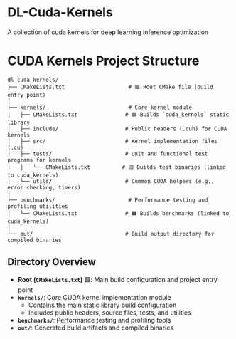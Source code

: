 # DL-Cuda-Kernels
A collection of cuda kernels for deep learning inference optimization

# CUDA Kernels Project Structure

```
dl_cuda_kernels/
├── CMakeLists.txt                    # 🟩 Root CMake file (build entry point)
│
├── kernels/                          # Core kernel module
│   ├── CMakeLists.txt               # 🟦 Builds `cuda_kernels` static library
│   ├── include/                     # Public headers (.cuh) for CUDA kernels
│   ├── src/                         # Kernel implementation files (.cu)
│   ├── tests/                       # Unit and functional test programs for kernels
│   │   └── CMakeLists.txt          # 🟨 Builds test binaries (linked to cuda_kernels)
│   └── utils/                       # Common CUDA helpers (e.g., error checking, timers)
│
├── benchmarks/                       # Performance testing and profiling utilities
│   └── CMakeLists.txt               # 🟧 Builds benchmarks (linked to cuda_kernels)
│
└── out/                             # Build output directory for compiled binaries
```

## Directory Overview

- **Root (`CMakeLists.txt`)** 🟩: Main build configuration and project entry point
- **`kernels/`**: Core CUDA kernel implementation module
  - Contains the main static library build configuration
  - Includes public headers, source files, tests, and utilities
- **`benchmarks/`**: Performance testing and profiling tools
- **`out/`**: Generated build artifacts and compiled binaries